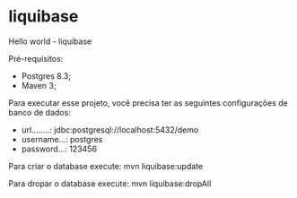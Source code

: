 # liquibase

Hello world - liquibase

Pré-requisitos:
- Postgres 8.3;
- Maven 3;

Para executar esse projeto, você precisa ter as seguintes configurações de banco de dados:

- url........: jdbc:postgresql://localhost:5432/demo
- username...: postgres
- password...: 123456

Para criar o database execute: mvn liquibase:update

Para dropar o database execute: mvn liquibase:dropAll
